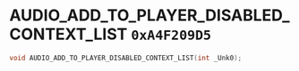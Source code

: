 # AUDIO_ADD_TO_PLAYER_DISABLED_CONTEXT_LIST `0xA4F209D5`

```cpp
void AUDIO_ADD_TO_PLAYER_DISABLED_CONTEXT_LIST(int _Unk0);
```